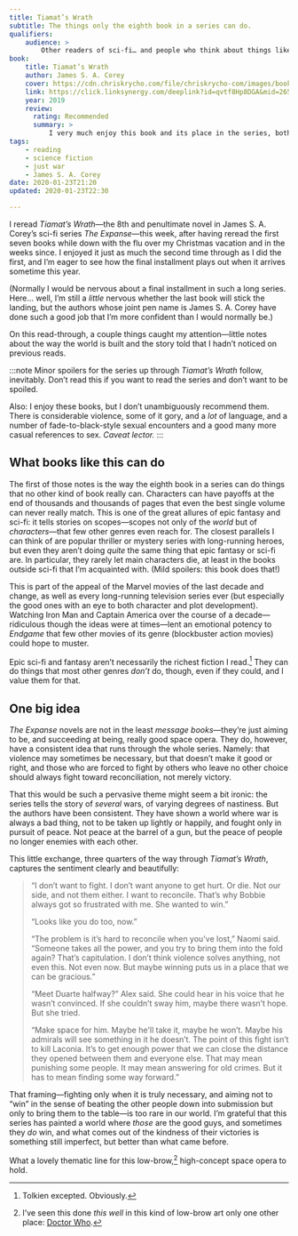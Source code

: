 ```yaml
---
title: Tiamat’s Wrath
subtitle: The things only the eighth book in a series can do.
qualifiers:
    audience: >
        Other readers of sci-fi… and people who think about things like the idea of just war.
book:
    title: Tiamat’s Wrath
    author: James S. A. Corey
    cover: https://cdn.chriskrycho.com/file/chriskrycho-com/images/books/tiamats-wrath.jpg
    link: https://click.linksynergy.com/deeplink?id=qvtf8Hp8DGA&mid=2653&murl=https%3A%2F%2Fwww.alibris.com%2FTiamats-Wrath-James-S-A-Corey%2Fbook%2F41085677%3Fmatches%3D46
    year: 2019
    review:
      rating: Recommended
      summary: >
          I very much enjoy this book and its place in the series, both for doing what only a series like this can do and for having a surprisingly profound thematic core.
tags:
    - reading
    - science fiction
    - just war
    - James S. A. Corey
date: 2020-01-23T21:20
updated: 2020-01-23T22:30

---
```


I reread <cite>Tiamat’s Wrath</cite>—the 8th and penultimate novel in James S. A. Corey’s sci-fi series <cite>The Expanse</cite>—this week, after having reread the first seven books while down with the flu over my Christmas vacation and in the weeks since. I enjoyed it just as much the second time through as I did the first, and I’m eager to see how the final installment plays out when it arrives sometime this year.

(Normally I would be nervous about a final installment in such a long series. Here… well, I’m still a *little* nervous whether the last book will stick the landing, but the authors whose joint pen name is James S. A. Corey have done such a good job that I’m more confident than I would normally be.)

On this read-through, a couple things caught my attention—little notes about the way the world is built and the story told that I hadn’t noticed on previous reads.

:::note
Minor spoilers for the series up through <cite>Tiamat’s Wrath</cite> follow, inevitably. Don’t read this if you want to read the series and don’t want to be spoiled.

Also: I enjoy these books, but I don’t unambiguously recommend them. There is considerable violence, some of it gory, and a *lot* of language, and a number of fade-to-black-style sexual encounters and a good many more casual references to sex. <i>Caveat lector.</i>
:::

## What books like this can do

The first of those notes is the way the eighth book in a series can do things that no other kind of book really can. Characters can have payoffs at the end of thousands and thousands of pages that even the best single volume can never really match. This is one of the great allures of epic fantasy and sci-fi: it tells stories on scopes—scopes not only of the *world* but of *characters*—that few other genres even reach for. The closest parallels I can think of are popular thriller or mystery series with long-running heroes, but even they aren’t doing *quite* the same thing that epic fantasy or sci-fi are. In particular, they rarely let main characters die, at least in the books outside sci-fi that I’m acquainted with. (Mild spoilers: this book does that!)

This is part of the appeal of the Marvel movies of the last decade and change, as well as every long-running television series ever (but especially the good ones with an eye to both character and plot development). Watching Iron Man and Captain America over the course of a decade—ridiculous though the ideas were at times—lent an emotional potency to <cite>Endgame</cite> that few other movies of its genre (blockbuster action movies) could hope to muster.

Epic sci-fi and fantasy aren’t necessarily the richest fiction I read.[^tolkien] They can do things that most other genres *don’t* do, though, even if they could, and I value them for that.

[^tolkien]: Tolkien excepted. Obviously.

## One big idea

<cite>The Expanse</cite> novels are not in the least <i>message books</i>—they’re just aiming to be, and succeeding at being, really good space opera. They do, however, have a consistent idea that runs through the whole series. Namely: that violence may sometimes be necessary, but that doesn’t make it good or right, and those who are forced to fight by others who leave no other choice should always fight toward reconciliation, not merely victory.

That this would be such a pervasive theme might seem a bit ironic: the series tells the story of *several* wars, of varying degrees of nastiness. But the authors have been consistent. They have shown a world where war is always a bad thing, not to be taken up lightly or happily, and fought only in pursuit of peace. Not peace at the barrel of a gun, but the peace of people no longer enemies with each other.

This little exchange, three quarters of the way through <cite>Tiamat’s Wrath</cite>, captures the sentiment clearly and beautifully:

> “I don’t want to fight. I don’t want anyone to get hurt. Or die. Not our side, and not them either. I want to reconcile. That’s why Bobbie always got so frustrated with me. She wanted to win.”
> 
> “Looks like you do too, now.”
>  
> “The problem is it’s hard to reconcile when you've lost,” Naomi said. “Someone takes all the power, and you try to bring them into the fold again? That’s capitulation. I don’t think violence solves anything, not even this. Not even now. But maybe winning puts us in a place that we can be gracious.”
> 
> “Meet Duarte halfway?” Alex said. She could hear in his voice that he wasn’t convinced. If she couldn’t sway him, maybe there wasn’t hope. But she tried.
> 
> “Make space for him. Maybe he'll take it, maybe he won’t. Maybe his admirals will see something in it he doesn’t. The point of this fight isn’t to kill Laconia. It’s to get enough power that we can close the distance they opened between them and everyone else. That may mean punishing some people. It may mean answering for old crimes. But it has to mean finding some way forward.”

That framing—fighting only when it is truly necessary, and aiming not to “win” in the sense of beating the other people down into submission but only to bring them to the table—is too rare in our world. I’m grateful that this series has painted a world where *those* are the good guys, and sometimes they *do* win, and what comes out of the kindness of their victories is something still imperfect, but better than what came before.

What a lovely thematic line for this low-brow,[^doctor-who] high-concept space opera to hold.

[^doctor-who]: I’ve seen this done *this well* in this kind of low-brow art only one other place: [Doctor Who](https://www.youtube.com/watch?v=BJP9o4BEziI).